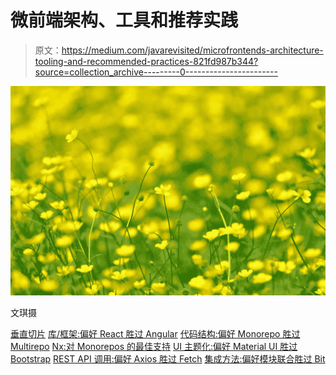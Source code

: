 # 微前端架构、工具和推荐实践

> 原文：<https://medium.com/javarevisited/microfrontends-architecture-tooling-and-recommended-practices-821fd987b344?source=collection_archive---------0----------------------->

![](img/b7a0b6599150bc745a345a105dfbb981.png)

文琪摄

[垂直切片](#fcf3)
[库/框架:偏好 React 胜过 Angular](#53e1)
[代码结构:偏好 Monorepo 胜过 Multirepo](#1030)
[Nx:对 Monorepos 的最佳支持](#9add)
[UI 主题化:偏好 Material UI 胜过 Bootstrap](#122a)
[REST API 调用:偏好 Axios 胜过 Fetch](#a719)
[集成方法:偏好模块联合胜过 Bit](#aae9)